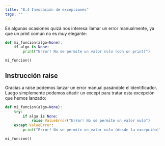 ```yaml
---
title: "8.4 Invocación de excepciones"
tags: ""
---
```


En algunas ocasiones quizá nos interesa llamar un error manualmente, ya que un print común no es muy elegante:

```python
def mi_funcion(algo=None):
    if algo is None:
        print("Error! No se permite un valor nulo (con un print)")

mi_funcion()
```

## Instrucción raise

Gracias a raise podemos lanzar un error manual pasándole el identificador. Luego simplemente podemos añadir un except para tratar esta excepción que hemos lanzado:

```python
def mi_funcion(algo=None):
    try:
        if algo is None:
            raise ValueError("Error! No se permite un valor nulo")
    except ValueError:
        print("Error! No se permite un valor nulo (desde la excepción)")

mi_funcion()
```

